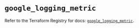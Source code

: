 # `google_logging_metric`

Refer to the Terraform Registry for docs: [`google_logging_metric`](https://registry.terraform.io/providers/hashicorp/google-beta/5.12.0/docs/resources/google_logging_metric).
